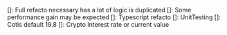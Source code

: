 []: Full refacto necessary has a lot of logic is duplicated
[]: Some performance gain may be expected
[]: Typescript refacto
[]: UnitTesting
[]: Cotis default 19.8
[]: Crypto Interest rate or current value